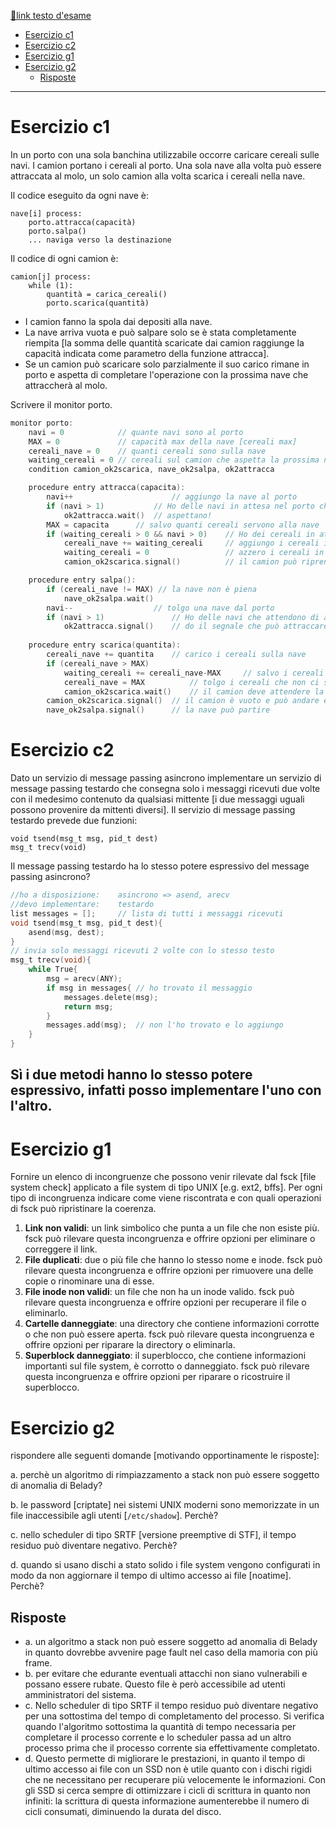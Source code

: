 [🔗link testo d'esame](https://dynamik.vercel.app/sistemi-operativi/prove/scritto/scritto-2022-07-20-testo.pdf)

- [Esercizio c1](#esercizio-c1)
- [Esercizio c2](#esercizio-c2)
- [Esercizio g1](#esercizio-g1)
- [Esercizio g2](#esercizio-g2)
	- [Risposte](#risposte)
---
# Esercizio c1
In un porto con una sola banchina utilizzabile occorre caricare cereali sulle navi. I camion portano i cereali al porto. Una sola nave alla volta può essere attraccata al molo, un solo camion alla volta scarica i cereali nella nave.

Il codice eseguito da ogni nave è:

	nave[i] process:
		porto.attracca(capacità)
		porto.salpa()
		... naviga verso la destinazione

Il codice di ogni camion è:

	camion[j] process:
		while (1):
			quantità = carica_cereali()
			porto.scarica(quantità)

- I camion fanno la spola dai depositi alla nave.
- La nave arriva vuota e può salpare solo se è stata completamente riempita [la somma delle quantità scaricate dai camion raggiunge la capacità indicata come parametro della funzione attracca].
- Se un camion può scaricare solo parzialmente il suo carico rimane in porto e aspetta di completare l'operazione con la prossima nave che attraccherà al molo.

Scrivere il monitor porto.

```c
monitor porto:
	navi = 0			// quante navi sono al porto
	MAX = 0				// capacità max della nave [cereali max]
	cereali_nave = 0	// quanti cereali sono sulla nave
	waiting_cereali = 0 // cereali sul camion che aspetta la prossima nave
	condition camion_ok2scarica, nave_ok2salpa, ok2attracca

	procedure entry attracca(capacita): 
		navi++						// aggiungo la nave al porto
		if (navi > 1)			// Ho delle navi in attesa nel porto che non possono prendere cereali?
			ok2attracca.wait()	// aspettano!	
		MAX = capacita		// salvo quanti cereali servono alla nave
		if (waiting_cereali > 0 && navi > 0) 	// Ho dei cereali in attesa di una nave e ho una nave ?
			cereali_nave += waiting_cereali 	// aggiungo i cereali in attesa alla nave
			waiting_cereali = 0 				// azzero i cereali in attesa perchè sono stati caricati
			camion_ok2scarica.signal()    		// il camion può riprendere a scaricare

	procedure entry salpa(): 		
		if (cereali_nave != MAX) // la nave non è piena
			nave_ok2salpa.wait()			
		navi--  				// tolgo una nave dal porto
		if (navi > 1)				// Ho delle navi che attendono di attraccare?
			ok2attracca.signal() 	// do il segnale che può attraccare
		
	procedure entry scarica(quantita): 	
		cereali_nave += quantita 	// carico i cereali sulla nave
		if (cereali_nave > MAX)
			waiting_cereali += cereali_nave-MAX 	// salvo i cereali che non sono stati scaricati
			cereali_nave = MAX  		// tolgo i cereali che non ci stanno dalla nave
			camion_ok2scarica.wait() 	// il camion deve attendere la prossima nave
		camion_ok2scarica.signal() 	// il camion è vuoto e può andare e lasciare il posto ad altri
		nave_ok2salpa.signal() 		// la nave può partire
```

# Esercizio c2
Dato un servizio di message passing asincrono implementare un servizio di message passing testardo che consegna solo i messaggi ricevuti due volte con il medesimo contenuto da qualsiasi mittente [i due messaggi uguali possono provenire da mittenti diversi]. Il servizio di message passing testardo prevede due funzioni:

	void tsend(msg_t msg, pid_t dest)
	msg_t trecv(void)
Il message passing testardo ha lo stesso potere espressivo del message passing asincrono?

```c
//ho a disposizione:	asincrono => asend, arecv
//devo implementare:	testardo
list messages = [];		// lista di tutti i messaggi ricevuti
void tsend(msg_t msg, pid_t dest){
	asend(msg, dest);
}
// invia solo messaggi ricevuti 2 volte con lo stesso testo
msg_t trecv(void){
	while True{
		msg = arecv(ANY);
		if msg in messages{	// ho trovato il messaggio
			messages.delete(msg);
			return msg;
		}
		messages.add(msg);	// non l'ho trovato e lo aggiungo
	}
}
```

Sì i due metodi hanno lo stesso potere espressivo, infatti posso implementare l'uno con l'altro.
---
# Esercizio g1
Fornire un elenco di incongruenze che possono venir rilevate dal fsck [file system check] applicato a file system di tipo UNIX [e.g. ext2, bffs]. Per ogni tipo di incongruenza indicare come viene riscontrata e con quali operazioni di fsck può ripristinare la coerenza.

1. **Link non validi**: un link simbolico che punta a un file che non esiste più. fsck può rilevare questa incongruenza e offrire opzioni per eliminare o correggere il link.
2. **File duplicati**: due o più file che hanno lo stesso nome e inode. fsck può rilevare questa incongruenza e offrire opzioni per rimuovere una delle copie o rinominare una di esse.
3. **File inode non validi**: un file che non ha un inode valido. fsck può rilevare questa incongruenza e offrire opzioni per recuperare il file o eliminarlo.
4. **Cartelle danneggiate**: una directory che contiene informazioni corrotte o che non può essere aperta. fsck può rilevare questa incongruenza e offrire opzioni per riparare la directory o eliminarla.
5. **Superblock danneggiato**: il superblocco, che contiene informazioni importanti sul file system, è corrotto o danneggiato. fsck può rilevare questa incongruenza e offrire opzioni per riparare o ricostruire il superblocco.

# Esercizio g2
rispondere alle seguenti domande [motivando opportinamente le risposte]:

a. perchè un algoritmo di rimpiazzamento a stack non può essere soggetto di anomalia di Belady?

b. le password [criptate] nei sistemi UNIX moderni sono memorizzate in un file inaccessibile agli utenti [`/etc/shadow`]. Perchè?

c. nello scheduler di tipo SRTF [versione preemptive di STF], il tempo residuo può diventare negativo. Perchè?

d. quando si usano dischi a stato solido i file system vengono configurati in modo da non aggiornare il tempo di ultimo accesso ai file [noatime]. Perchè?

## Risposte
- a. un algoritmo a stack non può essere soggetto ad anomalia di Belady in quanto dovrebbe avvenire page fault nel caso della mamoria con più frame.
- b. per evitare che edurante eventuali attacchi non siano vulnerabili e possano essere rubate. Questo file è però accessibile ad utenti amministratori del sistema.
- c. Nello scheduler di tipo SRTF il tempo residuo può diventare negativo per una sottostima del tempo di completamento del processo. Si verifica quando l'algoritmo sottostima la quantità di tempo necessaria per completare il processo corrente e lo scheduler passa ad un altro processo prima che il processo corrente sia effettivamente completato.
- d. Questo permette di migliorare le prestazioni, in quanto il tempo di ultimo accesso ai file con un SSD non è utile quanto con i dischi rigidi che ne necessitano per recuperare più velocemente le informazioni. Con gli SSD si cerca sempre di ottimizzare i cicli di scrittura in quanto non infiniti: la scrittura di questa informazione aumenterebbe il numero di cicli consumati, diminuendo la durata del disco.
